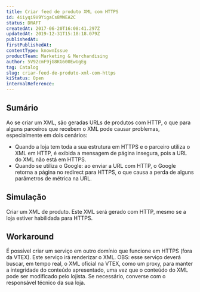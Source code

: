 ```yaml
---
title: Criar feed de produto XML com HTTPS
id: 4iiyqi9V9YigaCs8MWEA2C
status: DRAFT
createdAt: 2017-06-20T16:08:41.297Z
updatedAt: 2019-12-31T15:18:18.079Z
publishedAt: 
firstPublishedAt: 
contentType: knownIssue
productTeam: Marketing & Merchandising
author: 5V92cmF9jG8KG600EwUgEg
tag: Catalog
slug: criar-feed-de-produto-xml-com-https
kiStatus: Open
internalReference: 
---
```


## Sumário

Ao se criar um XML, são geradas URLs de produtos com HTTP, o que para alguns parceiros que recebem o XML pode causar problemas, especialmente em dois cenários:
- Quando a loja tem toda a sua estrutura em HTTPS e o parceiro utiliza o XML em HTTP, é exibida a mensagem de página insegura, pois a URL do XML não está em HTTPS.
- Quando se utiliza o Google: ao enviar a URL com HTTP, o Google retorna a página no redirect para HTTPS, o que causa a perda de alguns parâmetros de métrica na URL.

## Simulação

Criar um XML de produto. 
Este XML será gerado com HTTP, mesmo se a loja estiver habilidada para HTTPS.

## Workaround

É possível criar um serviço em outro domínio que funcione em HTTPS (fora da VTEX). Este serviço irá renderizar o XML. 
OBS: esse serviço deverá buscar, em tempo real, o XML oficial na VTEX, como um proxy, para manter a integridade do conteúdo apresentado, uma vez que o conteúdo do XML pode ser modificado pelo lojista.
Se necessário, converse com o responsável técnico da sua loja.

